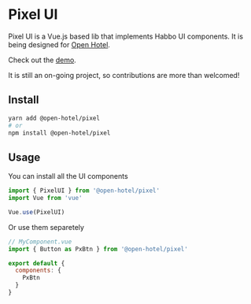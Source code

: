 # Pixel UI

Pixel UI is a Vue.js based lib that implements Habbo UI components.
It is being designed for [Open Hotel](https://github.com/open-hotel/open-hotel-client).

Check out the [demo](https://pixel-ui.netlify.com/#/).

It is still an on-going project, so contributions are more than welcomed!

## Install

```bash
yarn add @open-hotel/pixel
# or
npm install @open-hotel/pixel
```

## Usage

You can install all the UI components

```js
import { PixelUI } from '@open-hotel/pixel'
import Vue from 'vue'

Vue.use(PixelUI)
```

Or use them separetely

```js
// MyComponent.vue
import { Button as PxBtn } from '@open-hotel/pixel'

export default {
  components: {
    PxBtn
  }
}
```
